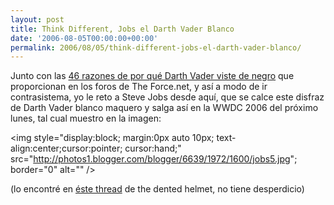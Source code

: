 ```yaml
---
layout: post
title: Think Different, Jobs el Darth Vader Blanco
date: '2006-08-05T00:00:00+00:00'
permalink: 2006/08/05/think-different-jobs-el-darth-vader-blanco/
---
```

Junto con las <a href="http://theforce.net/humor/topten/ct10_vaderwearsblack.asp">46 razones de por qué Darth Vader viste de negro</a> que proporcionan en los foros de The Force.net, y así a modo de ir contrasistema, yo le reto a Steve Jobs desde aquí, que se calce este disfraz de Darth Vader blanco maquero y salga así en la WWDC 2006 del próximo lunes, tal cual muestro en la imagen:

<img style="display:block; margin:0px auto 10px; text-align:center;cursor:pointer; cursor:hand;" src="http://photos1.blogger.com/blogger/6639/1972/1600/jobs5.jpg"; border="0" alt="" />

(lo encontré en <a href="http://www.thedentedhelmet.com/forums/showthread.php?t=13343">éste thread</a> de the dented helmet, no tiene desperdicio)
